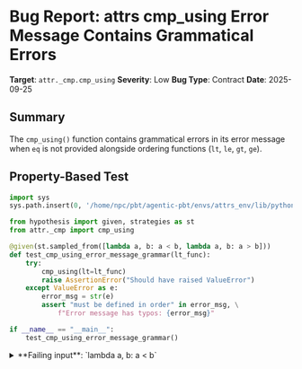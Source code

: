 # Bug Report: attrs cmp_using Error Message Contains Grammatical Errors

**Target**: `attr._cmp.cmp_using`
**Severity**: Low
**Bug Type**: Contract
**Date**: 2025-09-25

## Summary

The `cmp_using()` function contains grammatical errors in its error message when `eq` is not provided alongside ordering functions (`lt`, `le`, `gt`, `ge`).

## Property-Based Test

```python
import sys
sys.path.insert(0, '/home/npc/pbt/agentic-pbt/envs/attrs_env/lib/python3.13/site-packages')

from hypothesis import given, strategies as st
from attr._cmp import cmp_using

@given(st.sampled_from([lambda a, b: a < b, lambda a, b: a > b]))
def test_cmp_using_error_message_grammar(lt_func):
    try:
        cmp_using(lt=lt_func)
        raise AssertionError("Should have raised ValueError")
    except ValueError as e:
        error_msg = str(e)
        assert "must be defined in order" in error_msg, \
            f"Error message has typos: {error_msg}"

if __name__ == "__main__":
    test_cmp_using_error_message_grammar()
```

<details>

<summary>
**Failing input**: `lambda a, b: a < b`
</summary>
```
Traceback (most recent call last):
  File "/home/npc/pbt/agentic-pbt/worker_/48/hypo.py", line 10, in test_cmp_using_error_message_grammar
    cmp_using(lt=lt_func)
    ~~~~~~~~~^^^^^^^^^^^^
  File "/home/npc/pbt/agentic-pbt/envs/attrs_env/lib/python3.13/site-packages/attr/_cmp.py", line 106, in cmp_using
    raise ValueError(msg)
ValueError: eq must be define is order to complete ordering from lt, le, gt, ge.

During handling of the above exception, another exception occurred:

Traceback (most recent call last):
  File "/home/npc/pbt/agentic-pbt/worker_/48/hypo.py", line 18, in <module>
    test_cmp_using_error_message_grammar()
    ~~~~~~~~~~~~~~~~~~~~~~~~~~~~~~~~~~~~^^
  File "/home/npc/pbt/agentic-pbt/worker_/48/hypo.py", line 8, in test_cmp_using_error_message_grammar
    def test_cmp_using_error_message_grammar(lt_func):
                   ^^^
  File "/home/npc/pbt/agentic-pbt/envs/attrs_env/lib/python3.13/site-packages/hypothesis/core.py", line 2124, in wrapped_test
    raise the_error_hypothesis_found
  File "/home/npc/pbt/agentic-pbt/worker_/48/hypo.py", line 14, in test_cmp_using_error_message_grammar
    assert "must be defined in order" in error_msg, \
           ^^^^^^^^^^^^^^^^^^^^^^^^^^^^^^^^^^^^^^^
AssertionError: Error message has typos: eq must be define is order to complete ordering from lt, le, gt, ge.
Falsifying example: test_cmp_using_error_message_grammar(
    lt_func=lambda a, b: a < b,
)
```
</details>

## Reproducing the Bug

```python
import sys
sys.path.insert(0, '/home/npc/pbt/agentic-pbt/envs/attrs_env/lib/python3.13/site-packages')

from attr._cmp import cmp_using

try:
    cmp_using(lt=lambda a, b: a < b)
except ValueError as e:
    print(f"Error message: {e}")
```

<details>

<summary>
ValueError raised with grammatically incorrect error message
</summary>
```
Error message: eq must be define is order to complete ordering from lt, le, gt, ge.
```
</details>

## Why This Is A Bug

The error message at line 105 of `/home/npc/pbt/agentic-pbt/envs/attrs_env/lib/python3.13/site-packages/attr/_cmp.py` contains two grammatical errors that violate professional standards for error messages:

1. **"define" should be "defined"** - The past participle form is required after "must be"
2. **"is order" should be "in order"** - The preposition "in" is missing

The current message reads: `"eq must be define is order to complete ordering from lt, le, gt, ge."`

The correct message should read: `"eq must be defined in order to complete ordering from lt, le, gt, ge."`

This violates the contract of professional software to provide clear, grammatically correct error messages to users. While the intent is still understandable, the typos could confuse non-native English speakers and reflects poorly on the library's quality.

## Relevant Context

The `cmp_using()` function is designed to create comparison classes that can be used with attrs fields. According to the documentation at line 26-27, "The resulting class will have a full set of ordering methods if at least one of `{lt, le, gt, ge}` and `eq` are provided."

When a user provides partial ordering functions (like `lt`, `le`, `gt`, or `ge`) without providing `eq`, the function needs to raise an error because Python's `functools.total_ordering` decorator (which is used at line 107) requires `__eq__` to be defined. The comment at lines 103-104 explicitly states: "functools.total_ordering requires __eq__ to be defined, so raise early error here to keep a nice stack."

The error is raised correctly and at the right time - the only issue is the grammatical mistakes in the error message text itself. This is a quality-of-life issue that impacts the professional presentation of error messages to developers using the library.

Documentation link: The attrs.cmp_using() function is part of the attrs comparison customization API.
Code location: `/home/npc/pbt/agentic-pbt/envs/attrs_env/lib/python3.13/site-packages/attr/_cmp.py:105`

## Proposed Fix

```diff
--- a/attr/_cmp.py
+++ b/attr/_cmp.py
@@ -102,7 +102,7 @@ def cmp_using(
         if not has_eq_function:
             # functools.total_ordering requires __eq__ to be defined,
             # so raise early error here to keep a nice stack.
-            msg = "eq must be define is order to complete ordering from lt, le, gt, ge."
+            msg = "eq must be defined in order to complete ordering from lt, le, gt, ge."
             raise ValueError(msg)
         type_ = functools.total_ordering(type_)
```